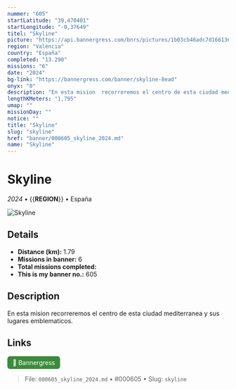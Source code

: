 ```yaml
---
nummer: "605"
startLatitude: "39,470401"
startLongitude: "-0,37649"
titel: "Skyline"
picture: "https://api.bannergress.com/bnrs/pictures/1b03cb46adc7d166136f267d5e1e2739"
region: "València"
country: "España"
completed: "13.290"
missions: "6"
date: "2024"
bg-link: "https://bannergress.com/banner/skyline-8ead"
onyx: "0"
description: "En esta mision  recorreremos el centro de esta ciudad mediterranea y sus lugares emblematicos."
lengthKMeters: "1,795"
umap: ""
missionDay: ""
notice: ""
title: "Skyline"
slug: "skyline"
href: "banner/000605_skyline_2024.md"
name: "Skyline"
---
```

# Skyline

*2024* • {{__REGION__}} • España

![Skyline](https://api.bannergress.com/bnrs/pictures/1b03cb46adc7d166136f267d5e1e2739)



## Details
- **Distance (km):** 1.79
- **Missions in banner:** 6
- **Total missions completed:** 
- **This is my banner no.:** 605



## Description
En esta mision  recorreremos el centro de esta ciudad mediterranea y sus lugares emblematicos.



## Links
<a href="https://bannergress.com/banner/skyline-8ead" target="_blank" style="display:inline-block;margin-right:8px;padding:6px 12px;background:#3c8b3c;color:#fff;text-decoration:none;border-radius:6px;">🔗 Bannergress</a>



> File: `000605_skyline_2024.md` • #000605 • Slug: `skyline`
